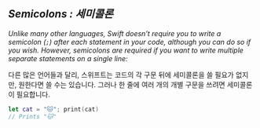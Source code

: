 ## *Semicolons : 세미콜론*

*Unlike many other languages, Swift doesn’t require you to write a semicolon (`;`) after each statement in your code, although you can do so if you wish. However, semicolons are required if you want to write multiple separate statements on a single line:*

다른 많은 언어들과 달리, 스위프트는 코드의 각 구문 뒤에 세미콜론을 쓸 필요가 없지만, 원한다면 쓸 수는 있습니다. 그러나 한 줄에 여러 개의 개별 구문을 쓰려면 세미콜론이 필요합니다.

```swift
let cat = "🐱"; print(cat)
// Prints "🐱"
```


